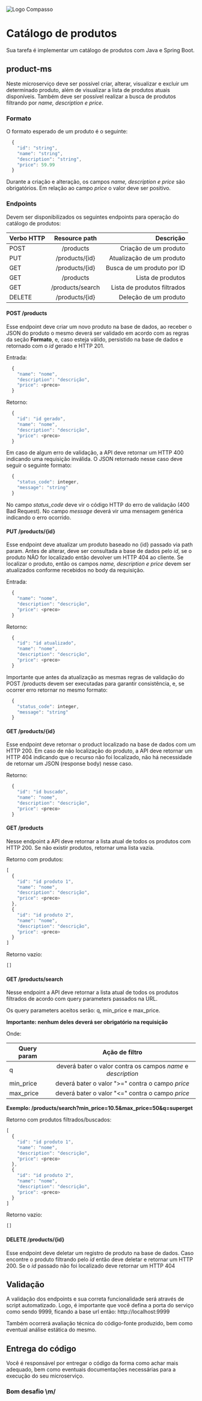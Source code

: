 ![Logo Compasso](https://compasso.com.br/wp-content/uploads/2020/07/LogoCompasso-Negativo.png)

# Catálogo de produtos

Sua tarefa é implementar um catálogo de produtos com Java e Spring Boot.

## product-ms

Neste microserviço deve ser possível criar, alterar, visualizar e excluir um determinado produto, além de visualizar a lista de produtos atuais disponíveis. Também deve ser possível realizar a busca de produtos filtrando por *name, description e price*.

### Formato

O formato esperado de um produto é o seguinte:

```javascript
  {
    "id": "string",
    "name": "string",
    "description": "string",
    "price": 59.99
  }
```
Durante a criação e alteração, os campos *name, description e price* são obrigatórios. Em relação ao campo *price* o valor deve ser positivo.

### Endpoints

Devem ser disponibilizados os seguintes endpoints para operação do catálogo de produtos:


| Verbo HTTP  |  Resource path    |           Descrição           |
|-------------|:-----------------:|------------------------------:|
| POST        |  /products        |   Criação de um produto       |
| PUT         |  /products/{id}   |   Atualização de um produto   |
| GET         |  /products/{id}   |   Busca de um produto por ID  |
| GET         |  /products        |   Lista de produtos           |
| GET         |  /products/search |   Lista de produtos filtrados |
| DELETE      |  /products/{id}   |   Deleção de um produto       |

#### POST /products

Esse endpoint deve criar um novo produto na base de dados, ao receber o JSON do produto o mesmo deverá ser validado em acordo com as regras da seção **Formato**, e, caso esteja válido, persistido na base de dados e retornado com o *id* gerado e HTTP 201.

Entrada:
```javascript
  {
    "name": "nome",
    "description": "descrição",
    "price": <preco>
  }
```

Retorno:
```javascript
  {
    "id": "id gerado",
    "name": "nome",
    "description": "descrição",
    "price": <preco>
  }
```

Em caso de algum erro de validação, a API deve retornar um HTTP 400 indicando uma requisição inválida. O JSON retornado nesse caso deve seguir o seguinte formato:

```javascript
  {
    "status_code": integer,
    "message": "string"
  }
```
No campo *status_code* deve vir o código HTTP do erro de validação (400 Bad Request). No campo *message* deverá vir uma mensagem genérica indicando o erro ocorrido.

#### PUT /products/\{id\}

Esse endpoint deve atualizar um produto baseado no {id} passado via path param. Antes de alterar, deve ser consultada a base de dados pelo *id*, se o produto NÃO for localizado então devolver um HTTP 404 ao cliente. Se localizar o produto, então os campos *name, description e price* devem ser atualizados conforme recebidos no body da requisição.

Entrada:
```javascript
  {
    "name": "nome",
    "description": "descrição",
    "price": <preco>
  }
```

Retorno:
```javascript
  {
    "id": "id atualizado",
    "name": "nome",
    "description": "descrição",
    "price": <preco>
  }
```

Importante que antes da atualização as mesmas regras de validação do POST /products devem ser executadas para garantir consistência, e, se ocorrer erro retornar no mesmo formato:

```javascript
  {
    "status_code": integer,
    "message": "string"
  }
```

#### GET /products/\{id\}

Esse endpoint deve retornar o product localizado na base de dados com um HTTP 200. Em caso de não localização do produto, a API deve retornar um HTTP 404 indicando que o recurso não foi localizado, não há necessidade de retornar um JSON (response body) nesse caso.

Retorno:
```javascript
  {
    "id": "id buscado",
    "name": "nome",
    "description": "descrição",
    "price": <preco>
  }
```

#### GET /products

Nesse endpoint a API deve retornar a lista atual de todos os produtos com HTTP 200. Se não existir produtos, retornar uma lista vazia.

Retorno com produtos:
```javascript
[
  {
    "id": "id produto 1",
    "name": "nome",
    "description": "descrição",
    "price": <preco>
  },
  {
    "id": "id produto 2",
    "name": "nome",
    "description": "descrição",
    "price": <preco>
  }
]
```

Retorno vazio:
```javascript
[]
```

#### GET /products/search

Nesse endpoint a API deve retornar a lista atual de todos os produtos filtrados de acordo com query parameters passados na URL.

Os query parameters aceitos serão: q, min_price e max_price.

**Importante: nenhum deles deverá ser obrigatório na requisição**

Onde:

| Query param |  Ação de filtro     
|-------------|:---------------------------------------------------------------:|
| q           |  deverá bater o valor contra os campos *name* e *description*   |
| min_price   | deverá bater o valor ">=" contra o campo *price*                |
| max_price   | deverá bater o valor "<=" contra o campo *price*                |

**Exemplo: /products/search?min_price=10.5&max_price=50&q=superget**

Retorno com produtos filtrados/buscados:
```javascript
[
  {
    "id": "id produto 1",
    "name": "nome",
    "description": "descrição",
    "price": <preco>
  },
  {
    "id": "id produto 2",
    "name": "nome",
    "description": "descrição",
    "price": <preco>
  }
]
```

Retorno vazio:
```javascript
[]
```

#### DELETE /products/\{id\}

Esse endpoint deve deletar um registro de produto na base de dados. Caso encontre o produto filtrando pelo *id* então deve deletar e retornar um HTTP 200. Se o *id* passado não foi localizado deve retornar um HTTP 404

## Validação

A validação dos endpoints e sua correta funcionalidade será através de script automatizado. Logo, é importante que você defina a porta do serviço como sendo 9999, ficando a base url então: http://localhost:9999

Também ocorrerá avaliação técnica do código-fonte produzido, bem como eventual análise estática do mesmo.

## Entrega do código

Você é responsável por entregar o código da forma como achar mais adequado, bem como eventuais documentações necessárias para a execução do seu microserviço.

### Bom desafio \m/
